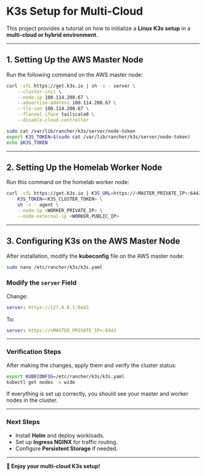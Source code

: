 # K3s Setup for Multi-Cloud

This project provides a tutorial on how to initialize a **Linux K3s setup** in a **multi-cloud or hybrid environment**.

---

## **1. Setting Up the AWS Master Node**
Run the following command on the AWS master node:

```bash
curl -sfL https://get.k3s.io | sh -s - server \
    --cluster-init \
    --node-ip 100.114.208.67 \
    --advertise-address 100.114.208.67 \
    --tls-san 100.114.208.67 \
    --flannel-iface tailscale0 \
    --disable-cloud-controller

sudo cat /var/lib/rancher/k3s/server/node-token
export K3S_TOKEN=$(sudo cat /var/lib/rancher/k3s/server/node-token)
echo $K3S_TOKEN
```

---

## **2. Setting Up the Homelab Worker Node**
Run this command on the homelab worker node:

```bash
curl -sfL https://get.k3s.io | K3S_URL=https://<MASTER_PRIVATE_IP>:6443 \
    K3S_TOKEN=<K3S_CLUSTER_TOKEN> \
    sh -s - agent \
    --node-ip <WORKER_PRIVATE_IP> \
    --node-external-ip <WORKER_PUBLIC_IP>
```

---

## **3. Configuring K3s on the AWS Master Node**
After installation, modify the **kubeconfig** file on the AWS master node:

```bash
sudo nano /etc/rancher/k3s/k3s.yaml
```

### **Modify the `server` Field**
Change:

```yaml
server: https://127.0.0.1:6443
```
To:

```yaml
server: https://<MASTER_PRIVATE_IP>:6443
```

---

### **Verification Steps**
After making the changes, apply them and verify the cluster status:

```bash
export KUBECONFIG=/etc/rancher/k3s/k3s.yaml
kubectl get nodes -o wide
```

If everything is set up correctly, you should see your master and worker nodes in the cluster.

---

### **Next Steps**
- Install **Helm** and deploy workloads.
- Set up **Ingress NGINX** for traffic routing.
- Configure **Persistent Storage** if needed.

---

**🚀 Enjoy your multi-cloud K3s setup!**
